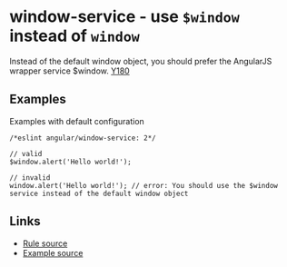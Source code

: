 <!-- WARNING: Generated documentation. Edit docs and examples in the rule and examples file ('rules/window-service.js', 'examples/window-service.js'). -->

# window-service - use `$window` instead of `window`

Instead of the default window object, you should prefer the AngularJS wrapper service $window.
[Y180](https://github.com/johnpapa/angular-styleguide#style-y180)

## Examples

Examples with default configuration

    /*eslint angular/window-service: 2*/

    // valid
    $window.alert('Hello world!');

    // invalid
    window.alert('Hello world!'); // error: You should use the $window service instead of the default window object

## Links

* [Rule source](../rules/window-service.js)
* [Example source](../examples/window-service.js)
